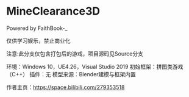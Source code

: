 # MineClearance3D
Powered by FaithBook-_

仅供学习娱乐，禁止商业化

注意:此分支仅包含打包后的游戏，项目源码见Source分支

环境：Windows 10，UE4.26，Visual Studio 2019
初始框架：拼图类游戏（C++）
插件：无
模型来源：Blender建模与框架内置

作者主页：https://space.bilibili.com/279353518
